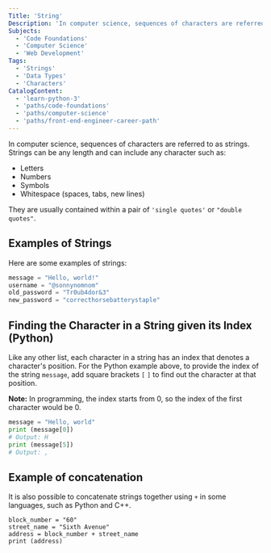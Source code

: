```yaml
---
Title: 'String'
Description: 'In computer science, sequences of characters are referred to as strings. Strings can be any length and can include any character such as letters, numbers, symbols, whitespace (spaces, tabs, new lines). It is usually contained within a pair of single quotes or "double quotes". A string can be thought of as a list of characters. Like any other list, each character in a string has an index.'
Subjects:
  - 'Code Foundations'
  - 'Computer Science'
  - 'Web Development'
Tags:
  - 'Strings'
  - 'Data Types'
  - 'Characters'
CatalogContent:
  - 'learn-python-3'
  - 'paths/code-foundations'
  - 'paths/computer-science'
  - 'paths/front-end-engineer-career-path'
---
```


In computer science, sequences of characters are referred to as strings. Strings can be any length and can include any character such as:

- Letters
- Numbers
- Symbols
- Whitespace (spaces, tabs, new lines)

They are usually contained within a pair of `'single quotes'` or `"double quotes"`.

## Examples of Strings

Here are some examples of strings:

```py
message = "Hello, world!"
username = "@sonnynomnom"
old_password = "Tr0ub4dor&3"
new_password = "correcthorsebatterystaple"
```

## Finding the Character in a String given its Index (Python)

Like any other list, each character in a string has an index that denotes a character's position. For the Python example above, to provide the index of the string `message`, add square brackets `[` `]` to find out the character at that position. 

**Note:** In programming, the index starts from 0, so the index of the first character would be 0.

```py
message = "Hello, world"
print (message[0])
# Output: H
print (message[5])
# Output: ,
```

## Example of concatenation

It is also possible to concatenate strings together using `+` in some languages, such as Python and C++.

```codebyte/py
block_number = "60"
street_name = "Sixth Avenue"
address = block_number + street_name
print (address)
```
